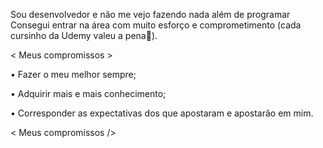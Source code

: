 Sou desenvolvedor e não me vejo fazendo nada além de programar 
Consegui entrar na área com muito esforço e comprometimento (cada cursinho da Udemy valeu a pena🙏).

< Meus compromissos >

• Fazer o meu melhor sempre;

• Adquirir mais e mais conhecimento;

• Corresponder as expectativas dos que apostaram e apostarão em mim. 

< Meus compromissos />
